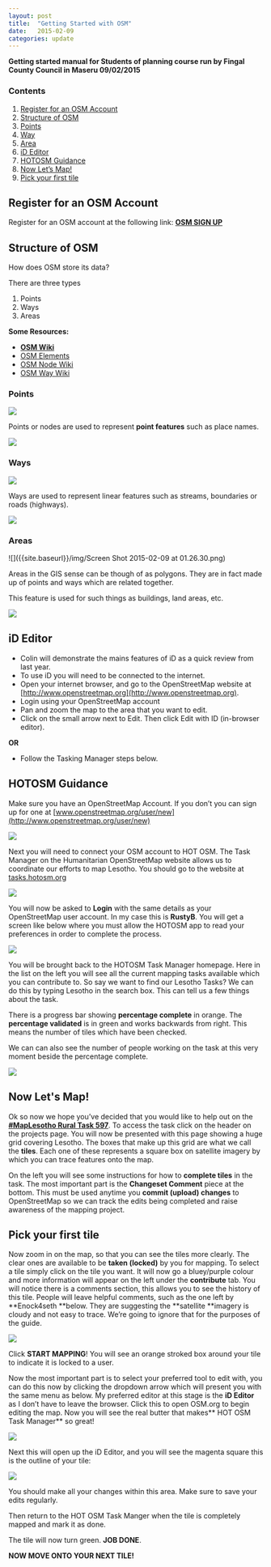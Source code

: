 ```yaml
---
layout: post
title:  "Getting Started with OSM"
date:   2015-02-09
categories: update
---
```

**Getting started manual for Students of planning course run by Fingal County Council in Maseru 09/02/2015**


### **Contents**

1. [Register for an OSM Account](#register-for-an-osm-account)
2. [Structure of OSM](#structure-of-osm)
3. [Points](#points)
4. [Way](#ways)
4. [Area](#areas)
5. [iD Editor](#id-editor)
6. [HOTOSM Guidance](#hotosm-guidance)
7. [Now Let’s Map!](#now-lets-map)
8. [Pick your first tile](#pick-your-first-tile)

## Register for an OSM Account
Register for an OSM account at the following link: [**OSM SIGN UP**](https://www.openstreetmap.org/user/new)

## **Structure of OSM**
How does OSM store its data?

There are three types

1. Points
2. Ways
3. Areas

**Some Resources:**

- [**OSM Wiki**](http://wiki.openstreetmap.org/wiki/Main_Page)
- [OSM Elements](http://wiki.openstreetmap.org/wiki/Elements)
- [OSM Node Wiki](http://wiki.openstreetmap.org/wiki/Node)
- [OSM Way Wiki](http://wiki.openstreetmap.org/wiki/Way)

### Points
![]({{site.baseurl}}/img/node.png)

Points or nodes are used to represent **point features** such as place names.

![]({{site.baseurl}}/img/point_ex.png)

### Ways
![]({{site.baseurl}}/img/way.png)

Ways are used to represent linear features such as streams, boundaries or roads (highways).

![]({{site.baseurl}}/img/way_ex.png)


### Areas
![]({{site.baseurl}}/img/Screen Shot 2015-02-09 at 01.26.30.png)

Areas in the GIS sense can be though of as polygons. They are in fact made up of points and ways which are related together.

This feature is used for such things as buildings, land areas, etc.

![]({{site.baseurl}}/img/area_ex.png)



## iD Editor
- Colin will demonstrate the mains features of iD as a quick review from last year.
- To use iD you will need to be connected to the internet.
- Open your internet browser, and go to the OpenStreetMap website at [http://www.openstreetmap.org](http://www.openstreetmap.org).
- Login using your OpenStreetMap account
- Pan and zoom the map to the area that you want to edit.
- Click on the small arrow next to Edit. Then click Edit with ID (in-browser editor).

**OR**

- Follow the Tasking Manager steps below.

## **HOTOSM Guidance**
Make sure you have an OpenStreetMap Account. If you don’t you can sign up for one at [www.openstreetmap.org/user/new](http://www.openstreetmap.org/user/new)

![]({{site.baseurl}}/img/openstreetmapsignup.png)

Next you will need to connect your OSM account to HOT OSM. The Task Manager on the Humanitarian OpenStreetMap website allows us to coordinate our efforts to map Lesotho. You should go to the website at [tasks.hotosm.org](http://tasks.hotosm.org)

![]({{site.baseurl}}/img/screen-shot-2014-10-13-at-22-42-05.png)

You will now be asked to **Login** with the same details as your OpenStreetMap user account. In my case this is **RustyB**. You will get a screen like below where you must allow the HOTOSM app to read your preferences in order to complete the process.

![]({{site.baseurl}}/img/screen-shot-2014-10-13-at-22-45-41.png)

You will be brought back to the HOTOSM Task Manager homepage. Here in the list on the left you will see all the current mapping tasks available which you can contribute to. So say we want to find our Lesotho Tasks? We can do this by typing Lesotho in the search box. This can tell us a few things about the task.

There is a progress bar showing **percentage complete** in orange. The **percentage validated** is in green and works backwards from right. This means the number of tiles which have been checked.

We can can also see the number of people working on the task at this very moment beside the percentage complete.

![]({{site.baseurl}}/img/screen-shot-2014-10-13-at-22-48-10.png)

## Now Let's Map!

Ok so now we hope you’ve decided that you would like to help out on the [**#MapLesotho Rural Task 597**](http://tasks.hotosm.org/project/597). To access the task click on the header on the projects page. You will now be presented with this page showing a huge grid covering Lesotho. The boxes that make up this grid are what we call the **tiles**. Each one of these represents a square box on satellite imagery by which you can trace features onto the map.

On the left you will see some instructions for how to **complete tiles** in the task. The most important part is the **Changeset Comment** piece at the bottom. This must be used anytime you **commit (upload) changes** to OpenStreetMap so we can track the edits being completed and raise awareness of the mapping project.

## Pick your first tile
Now zoom in on the map, so that you can see the tiles more clearly. The clear ones are available to be **taken (locked)** by you for mapping. To select a tile simply click on the tile you want. It will now go a bluey/purple colour and more information will appear on the left under the **contribute** tab. You will notice there is a comments section, this allows you to see the history of this tile. People will leave helpful comments, such as the one left by **Enock4seth **below. They are suggesting the **satellite **imagery is cloudy and not easy to trace. We’re going to ignore that for the purposes of the guide.

![]({{site.baseurl}}/img/screen-shot-2014-10-13-at-23-00-44.png)

Click **START MAPPING**! You will see an orange  stroked box around your tile to indicate it is locked to a user.

Now the most important part is to select your preferred tool to edit with, you can do this now by clicking the dropdown arrow which will present you with the same menu as below. My preferred editor at this stage is the **iD Editor** as I don’t have to leave the browser. Click this to open OSM.org to begin editing the map. Now you will see the real butter that makes** HOT OSM Task Manager** so great!

![]({{site.baseurl}}/img/screen-shot-2014-10-13-at-23-08-17.png)

Next this will open up the iD Editor, and you will see the magenta square this is the outline of your tile:

![]({{site.baseurl}}/img/screen-shot-2014-10-13-at-23-08-39-1.png)

You should make all your changes within this area. Make sure to save your edits regularly.

Then return to the HOT OSM Task Manger when the tile is completely mapped and mark it as done.

The tile will now turn green. **JOB DONE**.

**NOW MOVE ONTO YOUR NEXT TILE!**